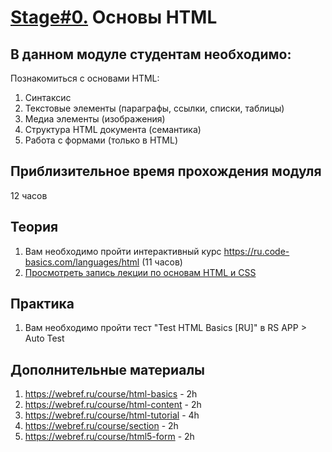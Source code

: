 # [Stage#0.](../../) Основы HTML
## В данном модуле студентам необходимо:
Познакомиться с основами HTML:
1. Cинтаксис
2. Текстовые элементы (параграфы, ссылки, списки, таблицы)
3. Медиа элементы (изображения)
4. Структура HTML документа (семантика)
5. Работа с формами (только в HTML)

## Приблизительное время прохождения модуля
12 часов

## Теория 
1. Вам необходимо пройти интерактивный курс https://ru.code-basics.com/languages/html (11 часов)
2. [Просмотреть запись лекции по основам HTML и CSS](https://youtu.be/4Zj7tRlQJao?list=PLzLiprpVuH8df24MzZp-l5QMsJWJbi9qP)

## Практика 
1. Вам необходимо пройти тест "Test HTML Basics [RU]" в RS APP > Auto Test

## Дополнительные материалы
1. https://webref.ru/course/html-basics - 2h
2. https://webref.ru/course/html-content - 2h
3. https://webref.ru/course/html-tutorial - 4h
4. https://webref.ru/course/section - 2h
5. https://webref.ru/course/html5-form - 2h

